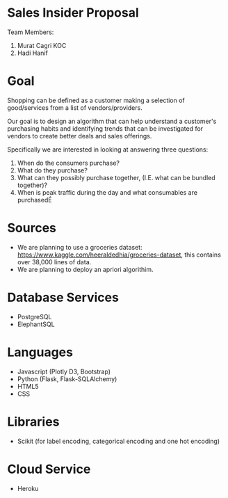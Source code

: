 # Sales Insider Proposal

Team Members:

1. Murat Cagri KOC
2. Hadi Hanif


# Goal

Shopping can be defined as a customer making a selection of good/services from a list of vendors/providers.

Our goal is to design an algorithm that can help understand a customer's purchasing habits and identifying trends that can be investigated for vendors to create better deals and sales offerings. 

Specifically we are interested in looking at answering three questions:
 1. When do the consumers purchase?
 2. What do they purchase?
 3. What can they possibly purchase together, (I.E. what can be bundled together)?
 4. When is peak traffic during the day and what consumables are purchasedÉ

# Sources
 - We are planning to use a groceries dataset: https://www.kaggle.com/heeraldedhia/groceries-dataset, this contains over 38,000 lines of data.
 - We are planning to deploy an apriori algorithim.

# Database Services
 - PostgreSQL
 - ElephantSQL

# Languages
 - Javascript (Plotly D3, Bootstrap)
 - Python (Flask, Flask-SQLAlchemy)
 - HTML5
 - CSS

# Libraries
 - Scikit (for label encoding, categorical encoding and one hot encoding)

# Cloud Service
 - Heroku



